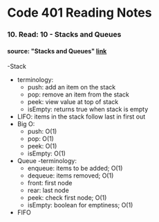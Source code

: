 # Code 401 Reading Notes 
### 10. Read: 10 -  Stacks and Queues  

####  source: "Stacks and Queues" [link](https://codefellows.github.io/common_curriculum/data_structures_and_algorithms/Code_401/class-10/resources/stacks_and_queues.html)
  -Stack
  - terminology: 
    - push: add an item on the stack 
    - pop: remove an item from the stack
    - peek: view value at top of stack 
    - isEmpty: returns true when stack is empty 
  - LIFO: items in the stack follow last in first out 
  - Big O: 
    - push: O(1)
    - pop: O(1)
    - peek: O(1)
    - isEmpty: O(1)
  - Queue
  -terminology: 
    - enqueue: items to be added; O(1)
    - dequeue: items removed; O(1)
    - front: first node 
    - rear: last node 
    - peek: check first node; O(1)
    - isEmpty: boolean for emptiness; O(1)
  - FIFO 
